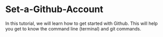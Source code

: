 # Set-a-Github-Account
In this tutorial, we will learn how to get started with Github. This will help you get to know the command line (terminal) and git commands. 
